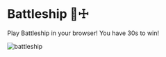 # Battleship 🚢☩

Play Battleship in your browser!
You have 30s to win!

![battleship](https://github.com/user-attachments/assets/854d79b7-23de-406a-9822-a438697bf215)

